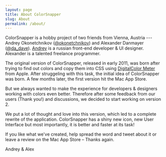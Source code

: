 ```yaml
---
layout: page
title: About ColorSnapper
slug: About
permalink: /about/
---
```


ColorSnapper is a hobby project of two friends from Vienna, Austria --- Andrey Okonetchnikov ([@okonetchnikov](https://twitter.com/okonetchnikov)) and Alexander Danmayer ([@da_dave](https://twitter.com/da_dave)). [Andrey](http://okonet.ru) is a russian front-end developer & UI designer. Alexander is a talented freelance programmer.
 
The original version of ColorSnapper, released in early 2011, was born after trying to find out colors and copy them into CSS using [DigitalColor Meter](http://en.wikipedia.org/wiki/DigitalColor_Meter) from Apple. After struggeling with this task, the initial idea of ColorSnapper was born. A few months later, the first version hit the Mac App Store.

But we always wanted to make the experience for developers & designers working with colors even better.
Therefore after some feedback from our users (Thank you!) and discussions, we decided to start working on version 2.
 
We put a lot of thought and love into this version, which led to a complete rewrite of the application. ColorSnapper has a shiny new icon, new User Interface but most importantly, it is better and faster at its task!

If you like what we've created, help spread the word and tweet about it or leave a review on the Mac App Store – Thanks again.

Andrey & Alex

